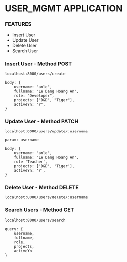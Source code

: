 # USER_MGMT APPLICATION

### FEATURES

- Insert User
- Update User
- Delete User
- Search User

### Insert User - Method POST

```
localhost:8000/users/create

body: {
    username: "anle",
    fullname: "Le Dang Hoang An",
    role: "Developer",
    projects: ["D&D", "Tiger"],
    activeYn: "Y",
}

```

### Update User - Method PATCH

```
localhost:8000/users/update/:username

param: username

body: {
    username: "anle",
    fullname: "Le Dang Hoang An",
    role 'Teacher',
    projects: ['D&D', 'Tiger'],
    activeYn: 'Y',
}

```

### Delete User - Method DELETE

```
localhost:8000/users/delete/:username
```

### Search Users - Method GET

```
localhost:8000/users/search

query: {
    username,
    fullname,
    role,
    projects,
    activeYn
}

```